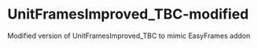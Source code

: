 # UnitFramesImproved_TBC-modified
Modified version of UnitFramesImproved_TBC to mimic EasyFrames addon
